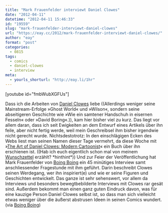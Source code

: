 ```yaml
---
title: "Mark Frauenfelder interviewt Daniel Clowes"
date: "2012-04-11"
datetime: "2012-04-11 15:46:33"
id: "19559"
slug: "mark-frauenfelder-interviewt-daniel-clowes"
url: "https://eay.cc/2012/mark-frauenfelder-interviewt-daniel-clowes/"
author: "eay"
format: "post"
categories:
  - 0815
tags:
  - comics
  - daniel-clowes
  - interview
meta:
  - yourls_shorturl: "http://eay.li/1hr"
---
```


\[youtube id="fmbWubXGFUs"\]

Dass ich die Arbeiten von [Daniel Clowes](http://en.wikipedia.org/wiki/Daniel_Clowes) liebe ((Allerdings weniger seine Mainstream-Erfolge »Ghost World« und »Wilson«, sondern seine abseitigeren Geschichte wie »Wie ein samtener Handschuh in eisernen Fesseln« oder »David Boring«.)), kam hier bisher viel zu kurz. Das liegt vor allem daran, dass ich seit Ewigkeiten an dem Entwurf eines Artikels über ihn feile, aber nicht fertig werde, weil mein Geschreibsel ihm bisher irgendwie nicht gerecht wurde. Nichtsdestotrotz: In den einschlägigen Ecken des Webs liest man seinen Namen dieser Tage vermehrt, da diese Woche mit »[The Art of Daniel Clowes: Modern Cartoonist](http://www.amazon.de/exec/obidos/ASIN/1419702084/eayznet-21)« ein Buch über ihn erschienen ist. ((Hab ich euch eigentlich schon mal von meinem [Wunschzettel](http://www.amazon.de/gp/registry/registry.html?ie=utf8mb4&type=wishlist&id=3L2F4B5INCAGT) erzählt? \*hinthint\*)) Und zur Feier der Veröffentlichung hat Mark Frauenfelder von [Boing Boing](http://boingboing.net/) ein 45 minütiges Interview samt anschliessender Fragestunde mit ihm geführt. Darin beschreibt Clowes seinen Werdegang, wer ihn inspiriert(e) und wie er seine Figuren und Geschichten entwickelt. Das ganze ist sehr sehenswert, vor allem da Interviews und besonders bewegtbebilderte Interviews mit Clowes rar gesät sind. Außerdem bekommt man einen ganz guten Eindruck davon, was für eine kauzige Person Daniel Clowes selbst ist, so dass man sich vielleicht etwas weniger über die äußerst abstrusen Ideen in seinen Comics wundert. (via [Boing Boing](http://boingboing.net/2012/04/09/dan-clowes-modern-cartoonist-i.html))
